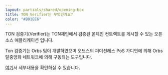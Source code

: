 ```yaml
---
layout: partials/shared/opening-box
title: TON Verifier는 무엇인가요?
color: "#B01EE6"
---
```


TON 검증기(Verifier)는 TON체인에서 검증된 온체인 컨트렉트를 게시할 수 있는 오픈 소스 애플리케이션 입니다.

Ton 검증기는 Orbs 팀이 개발하였으며 오브스의 퍼미션레스 PoS 가디언에 의해 Orbs 탈중앙화 네트워크에 의해 구동되는 도구입니다.

[여기](https://medium.com/@orbskorea/ton-%EA%B2%80%EC%A6%9D%EA%B8%B0-verifier-by-orbs-%EC%86%8C%EA%B0%9C-a3cb065fb64b)서 세부내용을 확인하실 수 있습니다.

